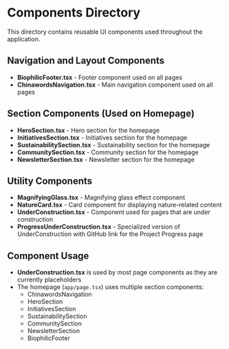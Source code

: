 # Components Directory

This directory contains reusable UI components used throughout the application.

## Navigation and Layout Components

- **BiophilicFooter.tsx** - Footer component used on all pages
- **ChinawordsNavigation.tsx** - Main navigation component used on all pages

## Section Components (Used on Homepage)

- **HeroSection.tsx** - Hero section for the homepage
- **InitiativesSection.tsx** - Initiatives section for the homepage
- **SustainabilitySection.tsx** - Sustainability section for the homepage
- **CommunitySection.tsx** - Community section for the homepage
- **NewsletterSection.tsx** - Newsletter section for the homepage

## Utility Components

- **MagnifyingGlass.tsx** - Magnifying glass effect component
- **NatureCard.tsx** - Card component for displaying nature-related content
- **UnderConstruction.tsx** - Component used for pages that are under construction
- **ProgressUnderConstruction.tsx** - Specialized version of UnderConstruction with GitHub link for the Project Progress page

## Component Usage

- **UnderConstruction.tsx** is used by most page components as they are currently placeholders
- The homepage (`app/page.tsx`) uses multiple section components:
  - ChinawordsNavigation
  - HeroSection
  - InitiativesSection
  - SustainabilitySection
  - CommunitySection
  - NewsletterSection
  - BiophilicFooter
